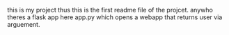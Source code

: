 this is my project thus this is the first readme file of the projcet. anywho theres a flask app here app.py which opens a webapp that returns user via arguement.



